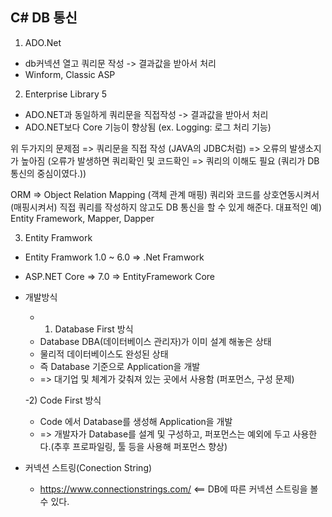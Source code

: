 ## C# DB 통신

1. ADO.Net
- db커넥션 열고 쿼리문 작성 ->  결과값을 받아서 처리
- Winform, Classic ASP

2. Enterprise Library 5
- ADO.NET과 동일하게 쿼리문을 직접작성 -> 결과값을 받아서 처리
- ADO.NET보다 Core 기능이 향상됨 (ex. Logging: 로그 처리 기능)

위 두가지의 문제점 => 쿼리문을 직접 작성 (JAVA의 JDBC처럼) => 오류의 발생소지가 높아짐
(오류가 발생하면 쿼리확인 및 코드확인 => 쿼리의 이해도 필요 (쿼리가 DB 통신의 중심이였다.))

ORM => Object Relation Mapping (객체 관계 매핑)
쿼리와 코드를 상호연동시켜서 (매핑시켜서) 직접 쿼리를 작성하지 않고도 DB 통신을 할 수 있게 해준다.
대표적인 예) Entity Framework, Mapper, Dapper

3. Entity Framwork
- Entity Framwork 1.0 ~ 6.0 => .Net Framwork
- ASP.NET Core => 7.0 => EntityFramework Core

- 개발방식
  - 1) Database First 방식
  - Database DBA(데이터베이스 관리자)가 이미 설계 해놓은 상태
  - 물리적 데이터베이스도 완성된 상태
  - 즉 Database 기준으로 Application을 개발
  - => 대기업 및 체계가 갖춰져 있는 곳에서 사용함 (퍼포먼스, 구성 문제)
  
  -2) Code First 방식
  - Code 에서 Database를 생성해 Application을 개발
  - => 개발자가 Database를 설계 및 구성하고, 퍼포먼스는 예외에 두고 사용한다.(추후 프로파일링, 툴 등을 사용해 퍼포먼스 향상)
  
  
  
  
  
  
  
- 커넥션 스트링(Conection String)
  - https://www.connectionstrings.com/ <== DB에 따른 커넥션 스트링을 볼 수 있다.
